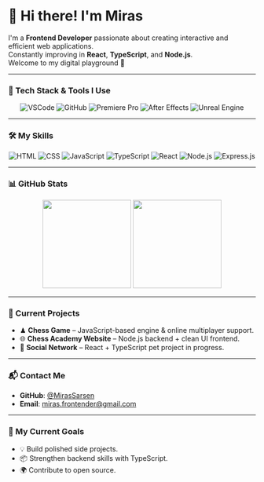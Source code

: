 # 👋 Hi there! I'm Miras

I'm a **Frontend Developer** passionate about creating interactive and efficient web applications.  
Constantly improving in **React**, **TypeScript**, and **Node.js**.  
Welcome to my digital playground 🚀

---

### 🧰 Tech Stack & Tools I Use

<p align="center">
  <img alt="VSCode" src="https://img.shields.io/badge/VSCode-007ACC?style=for-the-badge&logo=visual-studio-code&logoColor=white" />
  <img alt="GitHub" src="https://img.shields.io/badge/GitHub-181717?style=for-the-badge&logo=github&logoColor=white" />
  <img alt="Premiere Pro" src="https://img.shields.io/badge/Premiere_Pro-9999FF?style=for-the-badge&logo=adobe-premiere-pro&logoColor=white" />
  <img alt="After Effects" src="https://img.shields.io/badge/After_Effects-9999FF?style=for-the-badge&logo=adobe-after-effects&logoColor=white" />
  <img alt="Unreal Engine" src="https://img.shields.io/badge/Unreal_Engine-0E1128?style=for-the-badge&logo=unreal-engine&logoColor=white" />
</p>

---

### 🛠️ My Skills

<p align="center">
  <img alt="HTML" src="https://img.shields.io/badge/HTML-E34F26?style=for-the-badge&logo=html5&logoColor=white" />
  <img alt="CSS" src="https://img.shields.io/badge/CSS-1572B6?style=for-the-badge&logo=css3&logoColor=white" />
  <img alt="JavaScript" src="https://img.shields.io/badge/JavaScript-F7DF1E?style=for-the-badge&logo=javascript&logoColor=222222" />
  <img alt="TypeScript" src="https://img.shields.io/badge/TypeScript-3178C6?style=for-the-badge&logo=typescript&logoColor=white" />
  <img alt="React" src="https://img.shields.io/badge/React-61DAFB?style=for-the-badge&logo=react&logoColor=222222" />
  <img alt="Node.js" src="https://img.shields.io/badge/Node.js-339933?style=for-the-badge&logo=node.js&logoColor=white" />
  <img alt="Express.js" src="https://img.shields.io/badge/Express.js-000000?style=for-the-badge&logo=express&logoColor=white" />
</p>

---

### 📊 GitHub Stats

<div align="center">
  <img height="180em" src="https://github-readme-stats-mirassarsen.vercel.app/api?username=MirasSarsen&show_icons=true&theme=dracula&count_private=true&include_all_commits=true" />
  <img height="180em" src="https://github-readme-stats-mirassarsen.vercel.app/api/top-langs/?username=MirasSarsen&layout=compact&theme=dracula" />
</div>

---

### 🚧 Current Projects

- ♟ **Chess Game** – JavaScript-based engine & online multiplayer support.
- 🌐 **Chess Academy Website** – Node.js backend + clean UI frontend.
- 🎯 **Social Network** – React + TypeScript pet project in progress.

---

### 📬 Contact Me

- **GitHub**: [@MirasSarsen](https://github.com/MirasSarsen)
- **Email**: [miras.frontender@gmail.com](mailto:miras.frontender@gmail.com)

---

### 🎯 My Current Goals

- 💡 Build polished side projects.
- 📦 Strengthen backend skills with TypeScript.
- 🌍 Contribute to open source.

